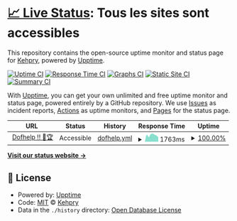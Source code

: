# [📈 Live Status](https://Kehpry.github.io/phishcheck): <!--live status--> **Tous les sites sont accessibles**

This repository contains the open-source uptime monitor and status page for [Kehpry](https://Kehpry.github.io/phishcheck), powered by [Upptime](https://github.com/upptime/upptime).

[![Uptime CI](https://github.com/Kehpry/phishcheck/workflows/Uptime%20CI/badge.svg)](https://github.com/Kehpry/phishcheck/actions?query=workflow%3A%22Uptime+CI%22)
[![Response Time CI](https://github.com/Kehpry/phishcheck/workflows/Response%20Time%20CI/badge.svg)](https://github.com/Kehpry/phishcheck/actions?query=workflow%3A%22Response+Time+CI%22)
[![Graphs CI](https://github.com/Kehpry/phishcheck/workflows/Graphs%20CI/badge.svg)](https://github.com/Kehpry/phishcheck/actions?query=workflow%3A%22Graphs+CI%22)
[![Static Site CI](https://github.com/Kehpry/phishcheck/workflows/Static%20Site%20CI/badge.svg)](https://github.com/Kehpry/phishcheck/actions?query=workflow%3A%22Static+Site+CI%22)
[![Summary CI](https://github.com/Kehpry/phishcheck/workflows/Summary%20CI/badge.svg)](https://github.com/Kehpry/phishcheck/actions?query=workflow%3A%22Summary+CI%22)

With [Upptime](https://upptime.js.org), you can get your own unlimited and free uptime monitor and status page, powered entirely by a GitHub repository. We use [Issues](https://github.com/Kehpry/phishcheck/issues) as incident reports, [Actions](https://github.com/Kehpry/phishcheck/actions) as uptime monitors, and [Pages](https://Kehpry.github.io/phishcheck) for the status page.

<!--start: status pages-->
<!-- This summary is generated by Upptime (https://github.com/upptime/upptime) -->
<!-- Do not edit this manually, your changes will be overwritten -->
<!-- prettier-ignore -->
| URL | Status | History | Response Time | Uptime |
| --- | ------ | ------- | ------------- | ------ |
| <img alt="" src="https://favicons.githubusercontent.com/www.dofhelp.fr" height="13"> [Dofhelp !! 💪🏆](http://www.dofhelp.fr) | Accessible | [dofhelp.yml](https://github.com/Kehpry/phishcheck/commits/HEAD/history/dofhelp.yml) | <details><summary><img alt="Response time graph" src="./graphs/dofhelp/response-time-week.png" height="20"> 1763ms</summary><br><a href="https://phishcheck.dofhelp.fr/history/dofhelp"><img alt="Response time 1201" src="https://img.shields.io/endpoint?url=https%3A%2F%2Fraw.githubusercontent.com%2FKehpry%2Fphishcheck%2FHEAD%2Fapi%2Fdofhelp%2Fresponse-time.json"></a><br><a href="https://phishcheck.dofhelp.fr/history/dofhelp"><img alt="24-hour response time 1193" src="https://img.shields.io/endpoint?url=https%3A%2F%2Fraw.githubusercontent.com%2FKehpry%2Fphishcheck%2FHEAD%2Fapi%2Fdofhelp%2Fresponse-time-day.json"></a><br><a href="https://phishcheck.dofhelp.fr/history/dofhelp"><img alt="7-day response time 1763" src="https://img.shields.io/endpoint?url=https%3A%2F%2Fraw.githubusercontent.com%2FKehpry%2Fphishcheck%2FHEAD%2Fapi%2Fdofhelp%2Fresponse-time-week.json"></a><br><a href="https://phishcheck.dofhelp.fr/history/dofhelp"><img alt="30-day response time 1591" src="https://img.shields.io/endpoint?url=https%3A%2F%2Fraw.githubusercontent.com%2FKehpry%2Fphishcheck%2FHEAD%2Fapi%2Fdofhelp%2Fresponse-time-month.json"></a><br><a href="https://phishcheck.dofhelp.fr/history/dofhelp"><img alt="1-year response time 1201" src="https://img.shields.io/endpoint?url=https%3A%2F%2Fraw.githubusercontent.com%2FKehpry%2Fphishcheck%2FHEAD%2Fapi%2Fdofhelp%2Fresponse-time-year.json"></a></details> | <details><summary><a href="https://phishcheck.dofhelp.fr/history/dofhelp">100.00%</a></summary><a href="https://phishcheck.dofhelp.fr/history/dofhelp"><img alt="All-time uptime 99.34%" src="https://img.shields.io/endpoint?url=https%3A%2F%2Fraw.githubusercontent.com%2FKehpry%2Fphishcheck%2FHEAD%2Fapi%2Fdofhelp%2Fuptime.json"></a><br><a href="https://phishcheck.dofhelp.fr/history/dofhelp"><img alt="24-hour uptime 100.00%" src="https://img.shields.io/endpoint?url=https%3A%2F%2Fraw.githubusercontent.com%2FKehpry%2Fphishcheck%2FHEAD%2Fapi%2Fdofhelp%2Fuptime-day.json"></a><br><a href="https://phishcheck.dofhelp.fr/history/dofhelp"><img alt="7-day uptime 100.00%" src="https://img.shields.io/endpoint?url=https%3A%2F%2Fraw.githubusercontent.com%2FKehpry%2Fphishcheck%2FHEAD%2Fapi%2Fdofhelp%2Fuptime-week.json"></a><br><a href="https://phishcheck.dofhelp.fr/history/dofhelp"><img alt="30-day uptime 100.00%" src="https://img.shields.io/endpoint?url=https%3A%2F%2Fraw.githubusercontent.com%2FKehpry%2Fphishcheck%2FHEAD%2Fapi%2Fdofhelp%2Fuptime-month.json"></a><br><a href="https://phishcheck.dofhelp.fr/history/dofhelp"><img alt="1-year uptime 99.34%" src="https://img.shields.io/endpoint?url=https%3A%2F%2Fraw.githubusercontent.com%2FKehpry%2Fphishcheck%2FHEAD%2Fapi%2Fdofhelp%2Fuptime-year.json"></a></details>

<!--end: status pages-->

[**Visit our status website →**](https://Kehpry.github.io/phishcheck)

## 📄 License

- Powered by: [Upptime](https://github.com/upptime/upptime)
- Code: [MIT](./LICENSE) © [Kehpry](https://Kehpry.github.io/phishcheck)
- Data in the `./history` directory: [Open Database License](https://opendatacommons.org/licenses/odbl/1-0/)
